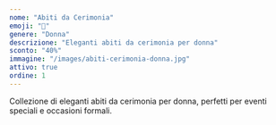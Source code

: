 ```yaml
---
nome: "Abiti da Cerimonia"
emoji: "👗"
genere: "Donna"
descrizione: "Eleganti abiti da cerimonia per donna"
sconto: "40%"
immagine: "/images/abiti-cerimonia-donna.jpg"
attivo: true
ordine: 1
---
```


Collezione di eleganti abiti da cerimonia per donna, perfetti per eventi speciali e occasioni formali.